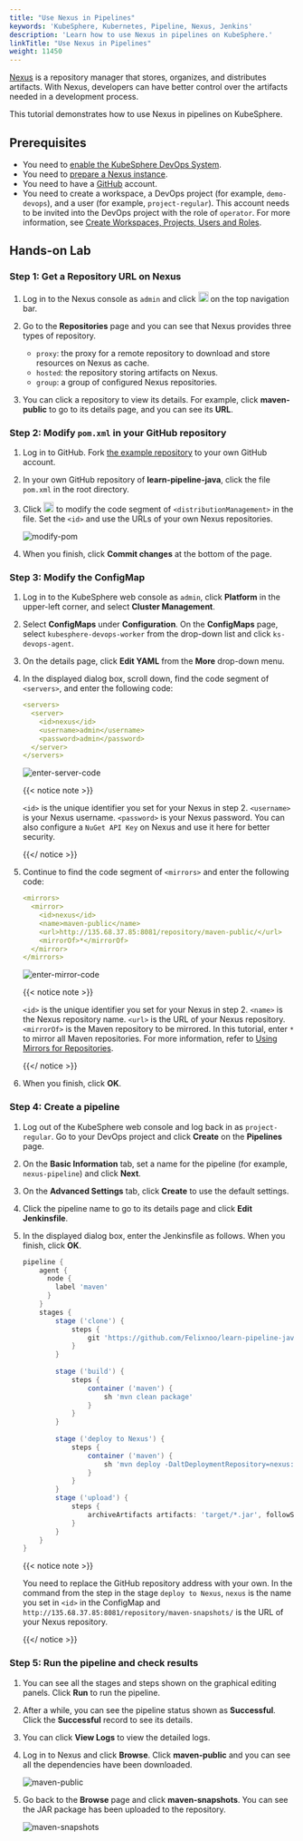 ```yaml
---
title: "Use Nexus in Pipelines"
keywords: 'KubeSphere, Kubernetes, Pipeline, Nexus, Jenkins'
description: 'Learn how to use Nexus in pipelines on KubeSphere.'
linkTitle: "Use Nexus in Pipelines"
weight: 11450
---
```


[Nexus](https://www.sonatype.com/products/repository-oss) is a repository manager that stores, organizes, and distributes artifacts. With Nexus, developers can have better control over the artifacts needed in a development process.

This tutorial demonstrates how to use Nexus in pipelines on KubeSphere.

## Prerequisites

- You need to [enable the KubeSphere DevOps System](../../../pluggable-components/devops/).
- You need to [prepare a Nexus instance](https://help.sonatype.com/repomanager3/installation).
- You need to have a [GitHub](https://github.com/) account.
- You need to create a workspace, a DevOps project (for example, `demo-devops`), and a user (for example, `project-regular`). This account needs to be invited into the DevOps project with the role of `operator`. For more information, see [Create Workspaces, Projects, Users and Roles](../../../quick-start/create-workspace-and-project/).

## Hands-on Lab

### Step 1: Get a Repository URL on Nexus

1. Log in to the Nexus console as `admin` and click <img src="/images/docs/v3.3/devops-user-guide/examples/use-nexus-in-pipeline/gear.png" height="18px" alt="icon" /> on the top navigation bar.

2. Go to the **Repositories** page and you can see that Nexus provides three types of repository.

   - `proxy`: the proxy for a remote repository to download and store resources on Nexus as cache.
   - `hosted`: the repository storing artifacts on Nexus.
   - `group`: a group of configured Nexus repositories.

3. You can click a repository to view its details. For example, click **maven-public** to go to its details page, and you can see its **URL**.

### Step 2: Modify `pom.xml` in your GitHub repository

1. Log in to GitHub. Fork [the example repository](https://github.com/devops-ws/learn-pipeline-java) to your own GitHub account.

2. In your own GitHub repository of **learn-pipeline-java**, click the file `pom.xml` in the root directory.

3. Click <img src="/images/docs/v3.3/devops-user-guide/examples/use-nexus-in-pipeline/github-edit-icon.png" height="18px" alt="icon"  /> to modify the code segment of `<distributionManagement>` in the file. Set the `<id>` and use the URLs of your own Nexus repositories. 

   ![modify-pom](/images/docs/v3.3/devops-user-guide/examples/use-nexus-in-pipeline/modify-pom.png)

4. When you finish, click **Commit changes** at the bottom of the page.

### Step 3: Modify the ConfigMap

1. Log in to the KubeSphere web console as `admin`, click **Platform** in the upper-left corner, and select **Cluster Management**.

2. Select **ConfigMaps** under **Configuration**. On the **ConfigMaps** page, select `kubesphere-devops-worker` from the drop-down list and click `ks-devops-agent`.

3. On the details page, click **Edit YAML** from the **More** drop-down menu.

4. In the displayed dialog box, scroll down, find the code segment of `<servers>`, and enter the following code:

   ```yaml
   <servers>
     <server>
       <id>nexus</id>
       <username>admin</username>
       <password>admin</password>
     </server>
   </servers>
   ```

   ![enter-server-code](/images/docs/v3.3/devops-user-guide/examples/use-nexus-in-pipeline/enter-server-code.png)

   {{< notice note >}}

   `<id>` is the unique identifier you set for your Nexus in step 2. `<username>` is your Nexus username. `<password>` is your Nexus password. You can also configure a `NuGet API Key` on Nexus and use it here for better security.

   {{</ notice >}}

5. Continue to find the code segment of `<mirrors>` and enter the following code:

   ```yaml
   <mirrors>
     <mirror>
       <id>nexus</id>
       <name>maven-public</name>
       <url>http://135.68.37.85:8081/repository/maven-public/</url>
       <mirrorOf>*</mirrorOf>
     </mirror>
   </mirrors>
   ```

   ![enter-mirror-code](/images/docs/v3.3/devops-user-guide/examples/use-nexus-in-pipeline/enter-mirror-code.png)

   {{< notice note >}}

   `<id>` is the unique identifier you set for your Nexus in step 2. `<name>` is the Nexus repository name. `<url>` is the URL of your Nexus repository. `<mirrorOf>` is the Maven repository to be mirrored. In this tutorial, enter `*` to mirror all Maven repositories. For more information, refer to [Using Mirrors for Repositories](https://maven.apache.org/guides/mini/guide-mirror-settings.html).

   {{</ notice >}}

6. When you finish, click **OK**.

### Step 4: Create a pipeline

1. Log out of the KubeSphere web console and log back in as `project-regular`. Go to your DevOps project and click **Create** on the **Pipelines** page.

2. On the **Basic Information** tab, set a name for the pipeline (for example, `nexus-pipeline`) and click **Next**.

3. On the **Advanced Settings** tab, click **Create** to use the default settings.

4. Click the pipeline name to go to its details page and click **Edit Jenkinsfile**.

5. In the displayed dialog box, enter the Jenkinsfile as follows. When you finish, click **OK**.

   ```groovy
   pipeline {
       agent {
         node {
           label 'maven'
         }
       }
       stages {
           stage ('clone') {
               steps {
                   git 'https://github.com/Felixnoo/learn-pipeline-java.git'
               }
           }
           
           stage ('build') {
               steps {
                   container ('maven') {
                       sh 'mvn clean package'
                   }
               }  
           }
           
           stage ('deploy to Nexus') {
               steps {
                   container ('maven') {
                       sh 'mvn deploy -DaltDeploymentRepository=nexus::default::http://135.68.37.85:8081/repository/maven-snapshots/'
                   }   
               }
           }
           stage ('upload') {
               steps {
                   archiveArtifacts artifacts: 'target/*.jar', followSymlinks: false
               }
           }
       }
   }
   ```

   {{< notice note >}}

   You need to replace the GitHub repository address with your own. In the command from the step in the stage `deploy to Nexus`, `nexus` is the name you set in `<id>` in the ConfigMap and `http://135.68.37.85:8081/repository/maven-snapshots/` is the URL of your Nexus repository. 
   
   {{</ notice >}}

### Step 5: Run the pipeline and check results

1. You can see all the stages and steps shown on the graphical editing panels. Click **Run** to run the pipeline.

2. After a while, you can see the pipeline status shown as **Successful**. Click the **Successful** record to see its details.

3. You can click **View Logs** to view the detailed logs.

4. Log in to Nexus and click **Browse**. Click **maven-public** and you can see all the dependencies have been downloaded.

   ![maven-public](/images/docs/v3.3/devops-user-guide/examples/use-nexus-in-pipeline/maven-public.png)

5. Go back to the **Browse** page and click **maven-snapshots**. You can see the JAR package has been uploaded to the repository.

   ![maven-snapshots](/images/docs/v3.3/devops-user-guide/examples/use-nexus-in-pipeline/maven-snapshots.png)



